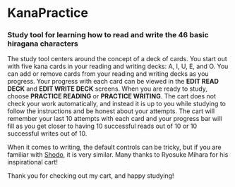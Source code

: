 # KanaPractice
### Study tool for learning how to read and write the 46 basic hiragana characters
The study tool centers around the concept of a deck of cards. You start out with five kana cards in your reading and writing decks: A, I, U, E, and O. You can add or remove cards from your reading and writing decks as you progress. Your progress with each card can be viewed in the **EDIT READ DECK** and **EDIT WRITE DECK** screens. When you are ready to study, choose **PRACTICE READING** or **PRACTICE WRITING**. The cart does not check your work automatically, and instead it is up to you while studying to follow the instructions and be honest about your attempts. The cart will remember your last 10 attempts with each card and your progress bar will fill as you get closer to having 10 successful reads out of 10 or 10 successful writes out of 10.

When it comes to writing, the default controls can be tricky, but if you are familiar with [Shodo](https://www.lexaloffle.com/bbs/?tid=2033), it is very similar. Many thanks to Ryosuke Mihara for his inspirational cart!

Thank you for checking out my cart, and happy studying!
